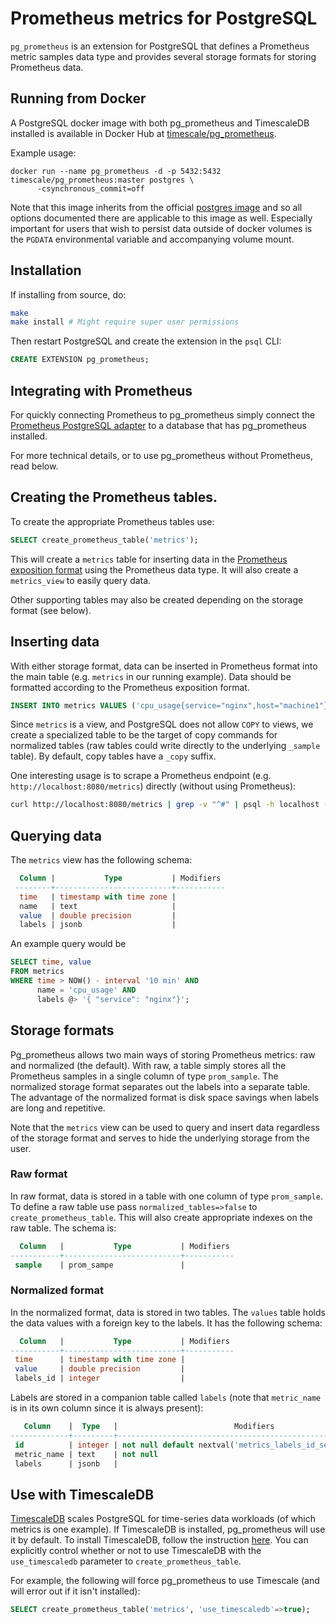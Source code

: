 # Prometheus metrics for PostgreSQL

`pg_prometheus` is an extension for PostgreSQL that defines a
Prometheus metric samples data type and provides several storage formats
for storing Prometheus data. 

## Running from Docker

A PostgreSQL docker image with both pg_prometheus and TimescaleDB installed is
available in Docker Hub at [timescale/pg_prometheus](https://hub.docker.com/r/timescale/pg_prometheus/).

Example usage:
```
docker run --name pg_prometheus -d -p 5432:5432 timescale/pg_prometheus:master postgres \
      -csynchronous_commit=off
```

Note that this image inherits from the official [postgres image](https://hub.docker.com/_/postgres/) and
so all options documented there are applicable to this image as well. Especially
important for users that wish to persist data outside of docker volumes is the
`PGDATA` environmental variable and accompanying volume mount.

## Installation

If installing from source, do:

```bash
make 
make install # Might require super user permissions
```

Then restart PostgreSQL and create the extension in the `psql` CLI:
```SQL
CREATE EXTENSION pg_prometheus;
```

##  Integrating with Prometheus

For quickly connecting Prometheus to pg_prometheus simply 
connect the [Prometheus PostgreSQL adapter](https://github.com/prometheus-adapter) to a
database that has pg_prometheus installed.

For more technical details, or to use pg_prometheus without Prometheus, read below.


## Creating the Prometheus tables.

To create the appropriate Prometheus tables use:
```SQL
SELECT create_prometheus_table('metrics');
```

This will create a `metrics` table for inserting data in the  [Prometheus exposition
format](https://prometheus.io/docs/instrumenting/exposition_formats/)
using the Prometheus data type. It will also create
a `metrics_view` to easily query data.

Other supporting tables may also be created depending on the storage format (see
below).

## Inserting data

With either storage format, data can be inserted in Prometheus format into the
main table (e.g. `metrics` in our running example). Data should be formatted
according to the Prometheus exposition format.

```SQL
INSERT INTO metrics VALUES ('cpu_usage{service="nginx",host="machine1"} 34.6 1494595898000');
```

Since `metrics` is a view, and PostgreSQL does not allow `COPY` to views, we
create a specialized table to be the target of copy commands for normalized
tables (raw tables could write directly to the underlying `_sample` table).
By default, copy tables have a `_copy` suffix.

One interesting usage is to scrape a Prometheus endpoint (e.g. `http://localhost:8080/metrics`) directly (without using Prometheus):

```bash
curl http://localhost:8080/metrics | grep -v "^#" | psql -h localhost -U postgres -p 5432 -c "COPY metrics_copy FROM STDIN
```

## Querying data

The `metrics` view has the following schema:

```SQL
  Column |           Type           | Modifiers
 --------+--------------------------+-----------
  time   | timestamp with time zone |
  name   | text                     |
  value  | double precision         |
  labels | jsonb                    |
```

An example query would be
```SQL
SELECT time, value
FROM metrics
WHERE time > NOW() - interval '10 min' AND
      name = 'cpu_usage' AND
      labels @> '{ "service": "nginx"}';
```

## Storage formats

Pg_prometheus allows two main ways of storing Prometheus metrics: raw and
normalized (the default). With raw, a table simply stores all the Prometheus samples in a single
column of type `prom_sample`.  The normalized storage format
separates out the labels into a separate table. The advantage of the normalized
format is disk space savings when labels are long and repetitive.

Note that the `metrics` view can be used to query and insert data
regardless of the storage format and serves to hide the underlying storage from the user.

### Raw format

In raw format, data is stored in a table with one column of type `prom_sample`.
To define a raw table use pass `normalized_tables=>false` to `create_prometheus_table`.
This will also create appropriate indexes on the raw table. The schema is:

```SQL
  Column   |           Type           | Modifiers
-----------+--------------------------+-----------
 sample    | prom_sampe               |
```


### Normalized format

In the normalized format, data is stored in two tables. The `values` table
holds the data values with a foreign key to the labels. It has the following schema:

```SQL
  Column   |           Type           | Modifiers
-----------+--------------------------+-----------
 time      | timestamp with time zone |
 value     | double precision         |
 labels_id | integer                  |
```

Labels are stored in a companion table called `labels`
(note that `metric_name` is in its own column since it is always
present):

```SQL
   Column    |  Type   |                          Modifiers                          
-------------+---------+-------------------------------------------------------------
 id          | integer | not null default nextval('metrics_labels_id_seq'::regclass)
 metric_name | text    | not null
 labels      | jsonb   | 
```

## Use with TimescaleDB

[TimescaleDB](http://www.timescale.com/) scales PostgreSQL for
time-series data workloads (of which metrics is one example). If
TimescaleDB is installed, pg_prometheus will use it by default.
To install TimescaleDB, follow the instruction [here](http://docs.timescale.com/getting-started/installation).
You can explicitly control whether or not to use TimescaleDB with the
`use_timescaledb` parameter to `create_prometheus_table`.

For example, the following will force pg_prometheus to use Timescale (and will
error out if it isn't installed):
```SQL
SELECT create_prometheus_table('metrics', 'use_timescaledb'=>true);
```
